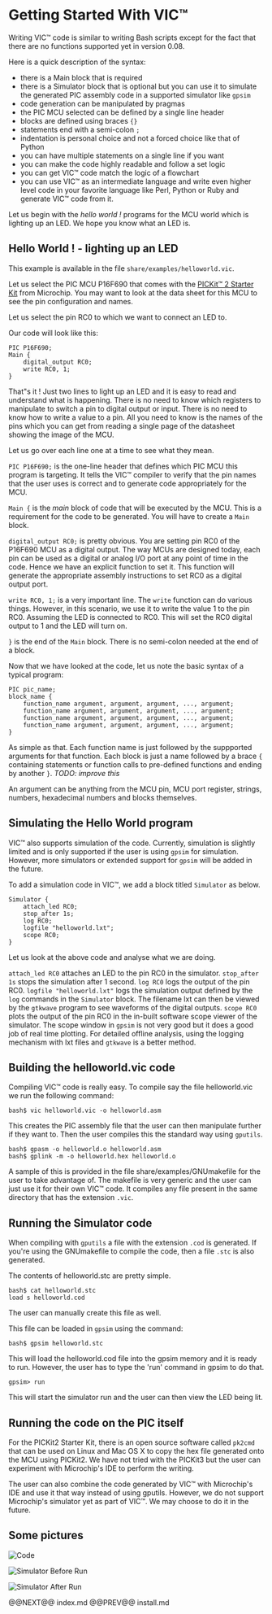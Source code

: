# Getting Started With VIC&trade;


Writing VIC&trade; code is similar to writing Bash scripts except for the fact
that there are no functions supported yet in version 0.08.

Here is a quick description of the syntax:

- there is a Main block that is required
- there is a Simulator block that is optional but you can use it to simulate the
  generated PIC assembly code in a supported simulator like `gpsim`
- code generation can be manipulated by pragmas
- the PIC MCU selected can be defined by a single line header
- blocks are defined using braces `{}`
- statements end with a semi-colon `;`
- indentation is personal choice and not a forced choice like that of Python
- you can have multiple statements on a single line if you want
- you can make the code highly readable and follow a set logic
- you can get VIC&trade; code match the logic of a flowchart
- you can use VIC&trade; as an intermediate language and write even higher level
  code in your favorite language like Perl, Python or Ruby and generate
VIC&trade; code from it.

Let us begin with the _hello world !_ programs for the MCU world which is
lighting up an LED. We hope you know what an LED is.

## Hello World ! - lighting up an LED

This example is available in the file `share/examples/helloworld.vic`.

Let us select the PIC MCU P16F690 that comes with the
[PICKit&trade; 2 Starter Kit](http://www.microchip.com/DevelopmentTools/ProductDetails.aspx?PartNO=DV164120)
 from Microchip. You may want to look at the data sheet for this MCU to see the
pin configuration and names.

Let us select the pin RC0 to which we want to connect an LED to.

Our code will look like this:
    
    PIC P16F690;
    Main {
        digital_output RC0;
        write RC0, 1;
    }

That&quot;s it ! Just two lines to light up an LED and it is easy to read and
understand what is happening. There is no need to know which registers to
manipulate to switch a pin to digital output or input. There is no need to know
how to write a value to a pin. All you need to know is the names of the pins
which you can get from reading a single page of the datasheet showing the image
of the MCU.

Let us go over each line one at a time to see what
they mean.

`PIC P16F690;` is the one-line header that defines which PIC MCU this program is
targeting. It tells the VIC&trade; compiler to verify that the pin names that the user
uses is correct and to generate code appropriately for the MCU.

`Main {` is the _main_ block of code that will be executed by the MCU. This is a
requirement for the code to be generated. You will have to create a `Main`
block.

`digital_output RC0;` is pretty obvious. You are setting pin RC0 of the P16F690
MCU as a digital output. The way MCUs are designed today, each pin can be used
as a digital or analog I/O port at any point of time in the code. Hence we have
an explicit function to set it. This function will generate the appropriate
assembly instructions to set RC0 as a digital output port.

`write RC0, 1;` is a very important line. The `write` function can do various
things. However, in this scenario, we use it to write the value 1 to the pin
RC0. Assuming the LED is connected to RC0. This will set the RC0 digital output
to 1 and the LED will turn on.

`}` is the end of the `Main` block. There is no semi-colon needed at the end of
a block.

Now that we have looked at the code, let us note the basic syntax of a typical
program:

    PIC pic_name;
    block_name {
        function_name argument, argument, argument, ..., argument;
        function_name argument, argument, argument, ..., argument;
        function_name argument, argument, argument, ..., argument;
        function_name argument, argument, argument, ..., argument;
    }

As simple as that. Each function name is just followed by the suppported
arguments for that function. Each block is just a name followed by a brace `{`
containing statements or function calls to pre-defined functions and ending by
another `}`. _TODO: improve this_

An argument can be anything from the MCU pin, MCU port register, strings,
numbers, hexadecimal numbers and blocks themselves.

## Simulating the Hello World program

VIC&trade; also supports simulation of the code. Currently, simulation is
slightly limited and is only supported if the user is using `gpsim` for
simulation. However, more simulators or extended support for `gpsim` will be
added in the future.

To add a simulation code in VIC&trade;, we add a block titled `Simulator` as
below. 

    Simulator {
        attach_led RC0;
        stop_after 1s;
        log RC0;
        logfile "helloworld.lxt";
        scope RC0;
    }

Let us look at the above code and analyse what we are doing.

`attach_led RC0` attaches an LED to the pin RC0 in the simulator.
`stop_after 1s` stops the simulation after 1 second.
`log RC0` logs the output of the pin RC0.
`logfile "helloworld.lxt"` logs the simulation output defined by the `log`
commands in the `Simulator` block. The filename lxt can then be viewed by the
`gtkwave` program to see waveforms of the digital outputs.
`scope RC0` plots the output of the pin RC0 in the in-built software scope
viewer of the simulator. The scope window in `gpsim` is not very good but it
does a good job of real time plotting. For detailed offline analysis, using the
logging mechanism with lxt files and `gtkwave` is a better method.

## Building the helloworld.vic code

Compiling VIC&trade; code is really easy. To compile say the file helloworld.vic we run
the following command:

    bash$ vic helloworld.vic -o helloworld.asm

This creates the PIC assembly file that the user can then manipulate further if
they want to. Then the user compiles this the standard way using `gputils`.

    bash$ gpasm -o helloworld.o helloworld.asm
    bash$ gplink -m -o helloworld.hex helloworld.o

A sample of this is provided in the file share/examples/GNUmakefile for the user
to take advantage of. The makefile is very generic and the user can just use it
for their own VIC&trade; code. It compiles any file present in the same directory that
has the extension `.vic`.

## Running the Simulator code

When compiling with `gputils` a file with the extension `.cod` is generated. If
you're using the GNUmakefile to compile the code, then a file `.stc` is also
generated.

The contents of helloworld.stc are pretty simple.

    bash$ cat helloworld.stc
    load s helloworld.cod

The user can manually create this file as well.

This file can be loaded in `gpsim` using the command:

    bash$ gpsim helloworld.stc

This will load the helloworld.cod file into the gpsim memory and it is ready to
run. However, the user has to type the 'run' command in gpsim to do that.

    gpsim> run

This will start the simulator run and the user can then view the LED being lit.

## Running the code on the PIC itself

For the PICKit2 Starter Kit, there is an open source software called `pk2cmd`
that can be used on Linux and Mac OS X to copy the hex file generated onto the
MCU using PICKit2. We have not tried with the PICKit3 but the user can
experiment with Microchip's IDE to perform the writing.

The user can also combine the code generated by VIC&trade; with Microchip's IDE and use
it that way instead of using gputils. However, we do not support Microchip's
simulator yet as part of VIC&trade;. We may choose to do it in the future.

## Some pictures

![Code](https://raw.githubusercontent.com/selectiveintellect/vic/master/doc/images/HelloworldCode.png)

![Simulator Before Run](https://raw.githubusercontent.com/selectiveintellect/vic/master/doc/images/HelloworldSimBefore.png)

![Simulator After Run](https://raw.githubusercontent.com/selectiveintellect/vic/master/doc/images/HelloworldSimAfter.png)

@@NEXT@@ index.md @@PREV@@ install.md
